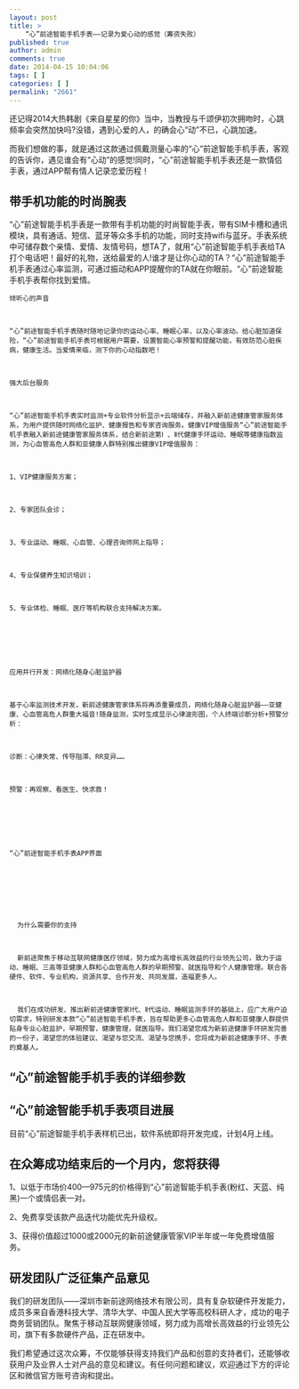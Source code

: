 ```yaml
---
layout: post
title: >
    “心”前途智能手机手表——记录为爱心动的感觉（筹资失败）
published: true
author: admin
comments: true
date: 2014-04-15 10:04:06
tags: [ ]
categories: [ ]
permalink: "2661"
---
```

还记得2014大热韩剧《来自星星的你》当中，当教授与千颂伊初次拥吻时，心跳频率会突然加快吗?没错，遇到心爱的人，的确会心“动”不已，心跳加速。

而我们想做的事，就是通过这款通过佩戴测量心率的“心”前途智能手机手表，客观的告诉你，遇见谁会有“心动”的感觉!同时，“心”前途智能手机手表还是一款情侣手表，通过APP帮有情人记录恋爱历程！

## 带手机功能的时尚腕表

“心”前途智能手机手表是一款带有手机功能的时尚智能手表，带有SIM卡槽和通讯模块，具有通话、短信、蓝牙等众多手机的功能，同时支持wifi与蓝牙。手表系统中可储存数个亲情、爱情、友情号码，想TA了，就用“心”前途智能手机手表给TA打个电话吧！最好的礼物，送给最爱的人!谁才是让你心动的TA？“心”前途智能手机手表通过心率监测，可通过振动和APP提醒你的TA就在你眼前。“心”前途智能手机手表帮你找到爱情。


  
    
  
  
  
    倾听心的声音
  
  
  
    “心”前途智能手机手表随时随地记录你的运动心率、睡眠心率，以及心率波动。给心脏加道保险，“心”前途智能手机手表可根据用户需要，设置智能心率预警和提醒功能，有效防范心脏疾病，健康生活。当爱情来临，测下你的心动指数吧！ 
  
  
  
    强大后台服务
  
  
  
    “心”前途智能手机手表实时监测+专业软件分析显示+云端储存，并融入新前途健康管家服务体系，为用户提供随时网络化监护、健康报告和专家咨询服务。健康VIP增值服务“心”前途智能手机手表融入新前途健康管家服务体系，结合新前途第Ⅰ 、Ⅱ代健康手环运动、睡眠等健康指数监测，为心血管高危人群和亚健康人群特别推出健康VIP增值服务：
  
  
  
    1、VIP健康服务方案；
  
  
  
    2、专家团队会诊；
  
  
  
    3、专业运动、睡眠、心血管、心理咨询师网上指导；
  
  
  
    4、专业保健养生知识培训；
  
  
  
    5、专业体检、睡眠、医疗等机构联合支持解决方案。
  
  
  
    
  
  
  
    应用并行开发：网络化随身心脏监护器
  
  
  
    基于心率监测技术开发，新前途健康管家体系将再添重要成员，网络化随身心脏监护器——亚健康、心血管高危人群重大福音!随身监测，实时生成显示心律波形图，个人终端诊断分析+预警分析：
  
  
  
    诊断：心律失常、传导阻滞、RR变异……
  
  
  
    预警：再观察、看医生、快求救！
  
  
  
    
  
  
  
    “心”前途智能手机手表APP界面
  
  
  
    
      
    
    
    
      为什么需要你的支持
    
    
    
      新前途聚焦于移动互联网健康医疗领域，努力成为高增长高效益的行业领先公司，致力于运动、睡眠、三高等亚健康人群和心血管高危人群的早期预警、就医指导和个人健康管理。联合各硬件、软件、专业机构，资源共享、合作开发、共同发展，造福更多人。
    
    
    
      我们在成功研发、推出新前途健康管家Ⅰ代、Ⅱ代运动、睡眠监测手环的基础上，应广大用户迫切需求，特别研发本款“心”前途智能手机手表，旨在帮助更多心血管高危人群和亚健康人群提供贴身专业心脏监护，早期预警，健康管理，就医指导。我们渴望您成为新前途健康手环研发完善的一份子，渴望您的体验建议、渴望与您交流、渴望与您携手，您将成为新前途健康手环、手表的奠基人。
    
  


## “心”前途智能手机手表的详细参数

## “心”前途智能手机手表项目进展

目前“心”前途智能手机手表样机已出，软件系统即将开发完成，计划4月上线。



## 在众筹成功结束后的一个月内，您将获得

1、以低于市场价400—975元的价格得到“心”前途智能手机手表(粉红、天蓝、纯黑)一个或情侣表一对。

2、免费享受该款产品迭代功能优先升级权。

3、获得价值超过1000或2000元的新前途健康管家VIP半年或一年免费增值服务。

## 研发团队广泛征集产品意见

我们的研发团队——深圳市新前途网络技术有限公司，具有复杂软硬件开发能力，成员多来自香港科技大学、清华大学、中国人民大学等高校科研人才，成功的电子商务营销团队。聚焦于移动互联网健康领域，努力成为高增长高效益的行业领先公司，旗下有多款硬件产品，正在研发中。

我们希望通过这次众筹，不仅能够获得支持我们产品和创意的支持者们，还能够收获用户及业界人士对产品的意见和建议。有任何问题和建议，欢迎通过下方的评论区和微信官方账号咨询和提出。